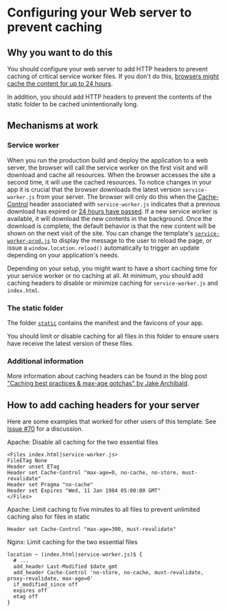 # Configuring your Web server to prevent caching

## Why you want to do this

You should configure your web server to add HTTP headers to prevent caching of critical service worker files.
If you don't do this, [browsers might cache the content for up to 24 hours](https://stackoverflow.com/questions/38843970/service-worker-javascript-update-frequency-every-24-hours/38854905#38854905).

In addition, you should add HTTP headers to prevent the contents of the static folder to be cached unintentionally long.

## Mechanisms at work

### Service worker

When you run the production build and deploy the application to a web server, the browser will call the service worker on the first visit and will download and cache all resources. 
When the browser accesses the site a second time, it will use the cached resources.
To notice changes in your app it is crucial that the browser downloads the latest version `service-worker.js` from your server.
The browser will only do this when the [Cache-Control](https://developers.google.com/web/fundamentals/performance/optimizing-content-efficiency/http-caching) header associated with `service-worker.js` indicates that a previous download has expired or [24 hours have passed](https://stackoverflow.com/questions/38843970/service-worker-javascript-update-frequency-every-24-hours/38854905#38854905).
If a new service worker is available, it will download the new contents in the background.
Once the download is complete, the default behavior is that the new content will be shown on the next visit of the site. 
You can change the template's [`service-worker-prod.js`](../template/build/service-worker-prod.js) to display the message to the user to reload the page, or issue a `window.location.reload()` automatically to trigger an update depending on your application's needs.

Depending on your setup, you might want to have a short caching time for your service worker or no caching at all.
At minimum, you should add caching headers to disable or minimize caching for `service-worker.js` and `index.html`.

### The static folder

The folder [`static`](../template/static) contains the manifest and the favicons of your app.

You should limit or disable caching for all files in this folder to ensure users have receive the latest version of these files.

### Additional information

More information about caching headers can be found in the blog post ["Caching best practices & max-age gotchas" by Jake Archibald](https://jakearchibald.com/2016/caching-best-practices/). 

## How to add caching headers for your server

Here are some examples that worked for other users of this template.
See [Issue #70](https://github.com/vuejs-templates/pwa/issues/70) for a discussion.

Apache: Disable all caching for the two essential files

    <Files index.html|service-worker.js>
    FileETag None
    Header unset ETag
    Header set Cache-Control "max-age=0, no-cache, no-store, must-revalidate"
    Header set Pragma "no-cache"
    Header set Expires "Wed, 11 Jan 1984 05:00:00 GMT"
    </Files>
    
Apache: Limit caching to five minutes to all files to prevent unlimited caching also for files in static

    Header set Cache-Control "max-age=300, must-revalidate"
    
Nginx: Limit caching for the two essential files

    location ~ (index.html|service-worker.js)$ {
      # ...
      add_header Last-Modified $date_gmt
      add_header Cache-Control 'no-store, no-cache, must-revalidate, proxy-revalidate, max-age=0'
      if_modified_since off
      expires off
      etag off
    }